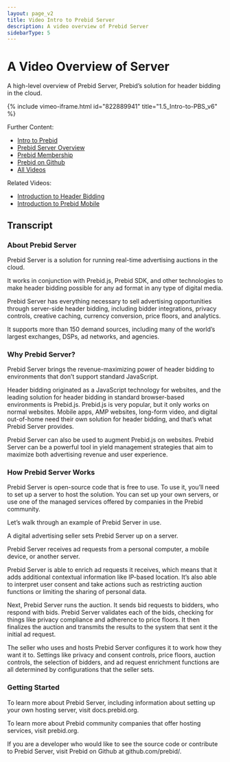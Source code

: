```yaml
---
layout: page_v2
title: Video Intro to Prebid Server
description: A video overview of Prebid Server
sidebarType: 5
---
```


# A Video Overview of Server

A high-level overview of Prebid Server, Prebid’s solution for header bidding in the cloud.

{% include vimeo-iframe.html id="822889941" title="1.5_Intro-to-PBS_v6" %}

Further Content:

- [Intro to Prebid](/overview/intro.html)
- [Prebid Server Overview](/prebid-server/overview/prebid-server-overview.html)
- [Prebid Membership](https://prebid.org/membership)
- [Prebid on Github](https://github.com/prebid)
- [All Videos](/overview/all-videos.html)

Related Videos:

- [Introduction to Header Bidding](/overview/intro-to-header-bidding-video.html)
- [Introduction to Prebid Mobile](/prebid-mobile/prebid-mobile-video.html)

## Transcript

### About Prebid Server

Prebid Server is a solution for running real-time advertising auctions in the cloud.

It works in conjunction with Prebid.js, Prebid SDK, and other technologies to make header bidding possible for any ad format in any type of digital media.

Prebid Server has everything necessary to sell advertising opportunities through server-side header bidding, including bidder integrations, privacy controls, creative caching, currency conversion, price floors, and analytics.

It supports more than 150 demand sources, including many of the world’s largest exchanges, DSPs, ad networks, and agencies.

### Why Prebid Server?

Prebid Server brings the revenue-maximizing power of header bidding to environments that don’t support standard JavaScript.

Header bidding originated as a JavaScript technology for websites, and the leading solution for header bidding in standard browser-based environments is Prebid.js. Prebid.js is very popular, but it only works on normal websites. Mobile apps, AMP websites, long-form video, and digital out-of-home need their own solution for header bidding, and that’s what Prebid Server provides.

Prebid Server can also be used to augment Prebid.js on websites. Prebid Server can be a powerful tool in yield management strategies that aim to maximize both advertising revenue and user experience.

### How Prebid Server Works
Prebid Server is open-source code that is free to use. To use it, you’ll need to set up a server to host the solution. You can set up your own servers, or use one of the managed services offered by companies in the Prebid community.

Let’s walk through an example of Prebid Server in use.

A digital advertising seller sets Prebid Server up on a server.

Prebid Server receives ad requests from a personal computer, a mobile device, or another server.

Prebid Server is able to enrich ad requests it receives, which means that it adds additional contextual information like IP-based location. It’s also able to interpret user consent and take actions such as restricting auction functions or limiting the sharing of personal data.

Next, Prebid Server runs the auction. It sends bid requests to bidders, who respond with bids. Prebid Server validates each of the bids, checking for things like privacy compliance and adherence to price floors. It then finalizes the auction and transmits the results to the system that sent it the initial ad request.

The seller who uses and hosts Prebid Server configures it to work how they want it to. Settings like privacy and consent controls, price floors, auction controls, the selection of bidders, and ad request enrichment functions are all determined by configurations that the seller sets.

### Getting Started
To learn more about Prebid Server, including information about setting up your own hosting server, visit docs.prebid.org.

To learn more about Prebid community companies that offer hosting services, visit prebid.org.

If you are a developer who would like to see the source code or contribute to Prebid Server, visit Prebid on Github at github.com/prebid/.
